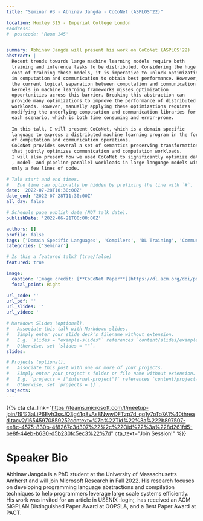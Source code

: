 ```yaml
---
title: "Seminar #3 - Abhinav Jangda - CoCoNet (ASPLOS'22)"

location: Huxley 315 - Imperial College London
#address:
#  postcode: 'Room 145'


summary: Abhinav Jangda will present his work on CoCoNet (ASPLOS'22)
abstract: |
  Recent trends towards large machine learning models require both
  training and inference tasks to be distributed. Considering the huge
  cost of training these models, it is imperative to unlock optimizations
  in computation and communication to obtain best performance. However,
  the current logical separation between computation and communication
  kernels in machine learning frameworks misses optimization
  opportunities across this barrier. Breaking this abstraction can
  provide many optimizations to improve the performance of distributed
  workloads. However, manually applying these optimizations requires
  modifying the underlying computation and communication libraries for
  each scenario, which is both time consuming and error-prone.
  
  In this talk, I will present CoCoNet, which is a domain specific
  language to express a distributed machine learning program in the form
  of computation and communication operations.
  CoCoNet provides several a set of semantics preserving transformations
  that jointly optimizes communication and computation workloads. 
  I will also present how we used CoCoNet to significantly optimize data-
  , model- and pipeline-parallel workloads in large language models with
  only a few lines of code.

# Talk start and end times.
#   End time can optionally be hidden by prefixing the line with `#`.
date: '2022-07-28T10:30:00Z'
date_end: '2022-07-28T11:30:00Z'
all_day: false

# Schedule page publish date (NOT talk date).
publishDate: '2022-06-21T00:00:00Z'

authors: []
profile: false
tags: ['Domain Specific Languages', 'Compilers', 'DL Training', 'Communication', 'Optimization', 'Stencil Computations', 'Pipeline Parallelism', 'Tensor Parallelism', 'Data Parallelism', 'MPI', 'Collective Communication']
categories: ['Seminar']

# Is this a featured talk? (true/false)
featured: true

image:
  caption: 'Image credit: [**CoCoNet Paper**](https://dl.acm.org/doi/pdf/10.1145/3503222.3507778)'
  focal_point: Right

url_code: ''
url_pdf: ''
url_slides: ''
url_video: ''

# Markdown Slides (optional).
#   Associate this talk with Markdown slides.
#   Simply enter your slide deck's filename without extension.
#   E.g. `slides = "example-slides"` references `content/slides/example-slides.md`.
#   Otherwise, set `slides = ""`.
slides:

# Projects (optional).
#   Associate this post with one or more of your projects.
#   Simply enter your project's folder or file name without extension.
#   E.g. `projects = ["internal-project"]` references `content/project/deep-learning/index.md`.
#   Otherwise, set `projects = []`.
projects:
---
```


{{% cta cta_link="https://teams.microsoft.com/l/meetup-join/19%3aLiP6Evh3ssJQ3g41q8vAsBNwwOFTzp7d_qq1y7oTo7A1%40thread.tacv2/1654597085925?context=%7b%22Tid%22%3a%222b897507-ee8c-4575-830b-4f8267c3d307%22%2c%22Oid%22%3a%228d261fd5-be8f-44eb-b630-d5b230fc5ec3%22%7d" cta_text="Join Session!" %}}

# Speaker Bio

Abhinav Jangda is a PhD student at the University of Massachusetts
Amherst and will join Microsoft Research in Fall 2022. His research
focuses on developing programming language abstractions and compilation
techniques to help programmers leverage large scale systems
efficiently. His work was invited for an article in USENIX :login;, has
received an ACM SIGPLAN Distinguished Paper Award at OOPSLA, and a Best
Paper Award at PACT.

